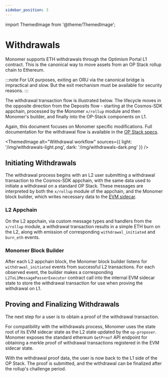 ```yaml
---
sidebar_position: 3
---
```


import ThemedImage from '@theme/ThemedImage';

# Withdrawals

Monomer supports ETH withdrawals through the Optimism Portal L1 contract. This is the canonical way to move assets from an OP Stack rollup chain to Ethereum.

:::note
For UX purposes, exiting an ORU via the canonical bridge is impractical and slow. But the exit mechanism must be available for security reasons.
:::

The withdrawal transaction flow is illustrated below. The lifecycle moves in the opposite direction from the Deposits flow - starting at the Cosmos-SDK appchain, processed by the Monomer `x/rollup` module and then Monomer's builder, and finally into the OP-Stack components on L1.

Again, this document focuses on Monomer specific modifications. Full documentation for the withdrawal flow is available in the [OP Stack specs](https://specs.optimism.io/protocol/withdrawals.html).

<ThemedImage
alt="Withdrawal workflow"
sources={{ light: '/img/withdrawals-light.png', dark: '/img/withdrawals-dark.png' }}
/>

## Initiating Withdrawals

The withdrawal process begins with an L2 user submitting a withdrawal transaction to the Cosmos-SDK appchain, with the same data used to initiate a withdrawal on a standard OP Stack. These messages are interpreted by both the `x/rollup` module of the appchain, and the Monomer block builder, which writes necessary data to the [EVM sidecar](/learn/blocks#state).

### L2 Appchain

On the L2 appchain, via custom message types and handlers from the `x/rollup` module, a withdrawal transaction results in a simple ETH burn on the L2, along with emission of corresponding `withdrawal_initiated` and `burn_eth` events.

### Monomer Block Builder

After each L2 appchain block, the Monomer block builder listens for `withdrawal_initiated` events from successful L2 transactions.
For each observed event, the builder makes a corresponding `L2ToL1MessagePasserExecutor` contract call into the internal EVM sidecar state to store the withdrawal transaction for use when proving the withdrawal on L1.

## Proving and Finalizing Withdrawals

The next step for a user is to obtain a proof of the withdrawal transaction.

For compatibility with the withdrawals process, Monomer uses the state root of its EVM sidecar state as the L2 state updated by the `op-proposer`. Monomer exposes the standard ethereum `GetProof` API endpoint for obtaining a merkle proof of withdrawal transactions registered in the EVM sidecar state.

With the withdrawal proof data, the user is now back to the L1 side of the OP Stack. The proof is submitted, and the withdrawal can be finalized after the rollup's challenge period.
